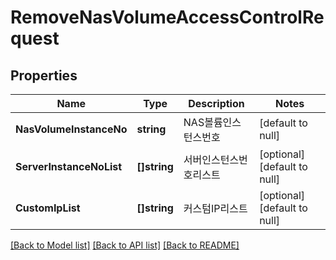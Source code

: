 # RemoveNasVolumeAccessControlRequest

## Properties
Name | Type | Description | Notes
------------ | ------------- | ------------- | -------------
**NasVolumeInstanceNo** | **string** | NAS볼륨인스턴스번호 | [default to null]
**ServerInstanceNoList** | **[]string** | 서버인스턴스번호리스트 | [optional] [default to null]
**CustomIpList** | **[]string** | 커스텀IP리스트 | [optional] [default to null]

[[Back to Model list]](../README.md#documentation-for-models) [[Back to API list]](../README.md#documentation-for-api-endpoints) [[Back to README]](../README.md)


